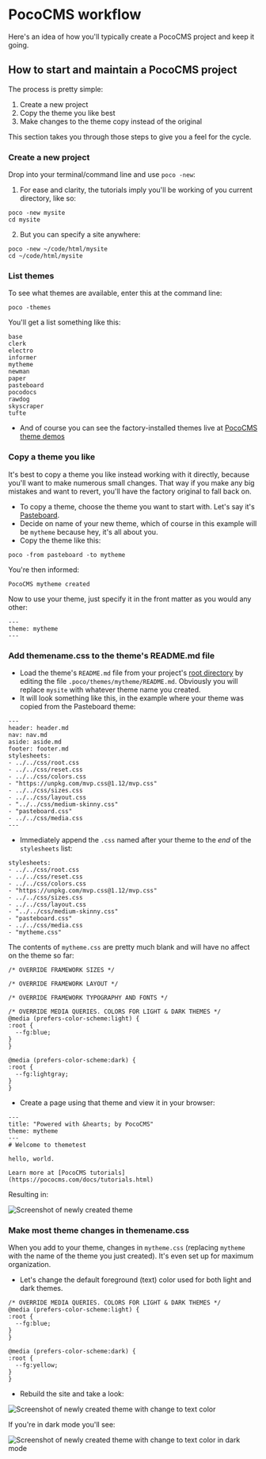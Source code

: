 # PocoCMS workflow

Here's an idea of how you'll typically create a PocoCMS project
and keep it going. 

## How to start and maintain a PocoCMS project

The process is pretty simple:

1. Create a new project
2. Copy the theme you like best
3. Make changes to the theme copy instead of the original


This section takes you through those steps
to give you a feel for the cycle.

### Create a new project

Drop into your terminal/command line and use `poco -new`:

1. For ease and clarity, the tutorials imply you'll be working 
of you current directory, like so:

```
poco -new mysite
cd mysite
````

2. But you can specify a site anywhere:
```
poco -new ~/code/html/mysite
cd ~/code/html/mysite
````

### List themes

To see what themes are available, enter this at the command line:

```
poco -themes
```

You'll get a list something like this:

```
base
clerk
electro
informer
mytheme
newman
paper
pasteboard
pocodocs
rawdog
skyscraper
tufte
```

* And of course you can see the factory-installed themes live at
[PocoCMS theme demos](https://pococms.com/docs/theme-demos.html)

### Copy a theme you like

It's best to copy a theme you like instead working with it directly,
because you'll want to make numerous small changes.
That way if you  make any big mistakes and want to revert, you'll have 
the factory original to fall back on.

* To copy a theme, choose the theme you want to start with. Let's
say it's [Pasteboard](https://pococms.com/docs/demos/pasteboard.html).
* Decide on name of your new theme, which of course in this example will
be `mytheme` because hey, it's all about you.
* Copy the theme like this:

```
poco -from pasteboard -to mytheme
```
You're then informed:

```
PocoCMS mytheme created
```

Now to use your theme, just specify it in the
front matter as you would any other:

```
---
theme: mytheme
---
```

###  Add themename.css to the theme's README.md file

* Load the theme's `README.md` file from your project's [root directory](#glossary.html#root-directory) by editing the file `.poco/themes/mytheme/README.md`. Obviously
you will replace `mysite` with whatever theme name you created.
* It will look something like this, in the example where your
theme was copied from the Pasteboard theme:

```
---
header: header.md
nav: nav.md
aside: aside.md
footer: footer.md
stylesheets:
- ../../css/root.css
- ../../css/reset.css
- ../../css/colors.css
- "https://unpkg.com/mvp.css@1.12/mvp.css"
- ../../css/sizes.css
- ../../css/layout.css
- "../../css/medium-skinny.css"
- "pasteboard.css"
- ../../css/media.css
---
```
* Immediately append the `.css` named after your theme to the *end* of the `stylesheets`
list:

```
stylesheets:
- ../../css/root.css
- ../../css/reset.css
- ../../css/colors.css
- "https://unpkg.com/mvp.css@1.12/mvp.css"
- ../../css/sizes.css
- ../../css/layout.css
- "../../css/medium-skinny.css"
- "pasteboard.css"
- ../../css/media.css
- "mytheme.css"
```

The contents of `mytheme.css` are pretty much blank and
will have no affect on the theme so far:


```
/* OVERRIDE FRAMEWORK SIZES */

/* OVERRIDE FRAMEWORK LAYOUT */

/* OVERRIDE FRAMEWORK TYPOGRAPHY AND FONTS */

/* OVERRIDE MEDIA QUERIES. COLORS FOR LIGHT & DARK THEMES */
@media (prefers-color-scheme:light) {
:root {
  --fg:blue;
}
}

@media (prefers-color-scheme:dark) {
:root {
  --fg:lightgray;
}
}
```

* Create a page using that theme and view it in your browser:

```
---
title: "Powered with &hearts; by PocoCMS"
theme: mytheme
---
# Welcome to themetest

hello, world.

Learn more at [PocoCMS tutorials](https://pococms.com/docs/tutorials.html) 
```

Resulting in:

![Screenshot of newly created theme](img/themetest-mytheme.png)


### Make most theme changes in themename.css

When you add to your theme, changes in `mytheme.css`
(replacing `mytheme` with the name of the theme
you just created). It's even set up for maximum
organization. 

* Let's change the default foreground (text) color
used for both light and dark themes.

```
/* OVERRIDE MEDIA QUERIES. COLORS FOR LIGHT & DARK THEMES */
@media (prefers-color-scheme:light) {
:root {
  --fg:blue;
}
}

@media (prefers-color-scheme:dark) {
:root {
  --fg:yellow;
}
}
```

* Rebuild the site and take a look:

![Screenshot of newly created theme with change to text color](img/themetest-mytheme-fg-blue.png)

If you're in dark mode you'll see:

![Screenshot of newly created theme with change to text color in dark mode](img/themetest-mytheme-dark-fg-blue.png)




